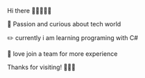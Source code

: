 Hi there 👋🏻👨🏻‍💻

🌱 Passion and curious about tech world

✏️ currently i am learning programing with C#

🔅 love join a team for more experience

Thanks for visiting! 🙏🏻🌺
